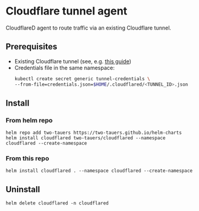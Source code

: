 # Cloudflare tunnel agent

CloudflareD agent to route traffic via an existing Cloudflare tunnel.

## Prerequisites

- Existing Cloudflare tunnel (see, e.g. [this guide](https://developers.cloudflare.com/cloudflare-one/tutorials/many-cfd-one-tunnel/))
- Credentials file in the same namespace:
    ```bash
    kubectl create secret generic tunnel-credentials \
    --from-file=credentials.json=$HOME/.cloudflared/<TUNNEL_ID>.json
    ```

## Install

### From helm repo

```
helm repo add two-tauers https://two-tauers.github.io/helm-charts
helm install cloudflared two-tauers/cloudflared --namespace cloudflared --create-namespace
```

### From this repo

```
helm install cloudflared . --namespace cloudflared --create-namespace
```

## Uninstall

```
helm delete cloudflared -n cloudflared
```
